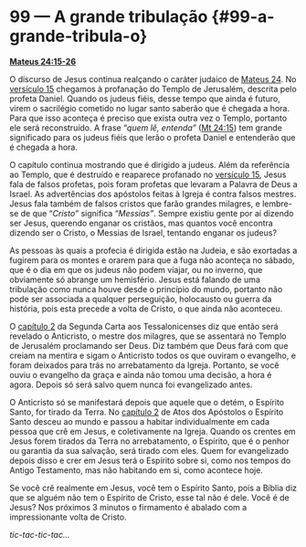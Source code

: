 # 99 — A grande tribulação {#99-a-grande-tribula-o}

[**Mateus 24:15-26**](http://bibliaonline.com.br/acf/mt/24/15-26)

O discurso de Jesus continua realçando o caráter judaico de [Mateus 24](http://bibliaonline.com.br/acf/mt/24). No [versículo 15](http://bibliaonline.com.br/acf/mt/24/15) chegamos à profanação do Templo de Jerusalém, descrita pelo profeta Daniel. Quando os judeus fiéis, desse tempo que ainda é futuro, virem o sacrilégio cometido no lugar santo saberão que é chegada a hora. Para que isso aconteça é preciso que exista outra vez o Templo, portanto ele será reconstruído. A frase “_quem lê, entenda”_ ([Mt 24:15](http://bibliaonline.com.br/acf/mt/24/15)) tem grande significado para os judeus fiéis que lerão o profeta Daniel e entenderão que é chegada a hora.

O capítulo continua mostrando que é dirigido a judeus. Além da referência ao Templo, que é destruído e reaparece profanado no [versículo 15](http://bibliaonline.com.br/acf/mt/24/15), Jesus fala de falsos profetas, pois foram profetas que levaram a Palavra de Deus a Israel. As advertências dos apóstolos feitas à Igreja é contra falsos mestres. Jesus fala também de falsos cristos que farão grandes milagres, e lembre-se de que “_Cristo”_ significa “_Messias”_. Sempre existiu gente por aí dizendo ser Jesus, querendo enganar os cristãos, mas quantos você encontra dizendo ser o Cristo, o Messias de Israel, tentando enganar os judeus?

As pessoas às quais a profecia é dirigida estão na Judeia, e são exortadas a fugirem para os montes e orarem para que a fuga não aconteça no sábado, que é o dia em que os judeus não podem viajar, ou no inverno, que obviamente só abrange um hemisfério. Jesus está falando de uma tribulação como nunca houve desde o princípio do mundo, portanto não pode ser associada a qualquer perseguição, holocausto ou guerra da história, pois esta precede a volta de Cristo, o que ainda não aconteceu.

O [capítulo 2](http://bibliaonline.com.br/acf/2ts/2) da Segunda Carta aos Tessalonicenses diz que então será revelado o Anticristo, o mestre dos milagres, que se assentará no Templo de Jerusalém proclamando ser Deus. Diz também que Deus fará com que creiam na mentira e sigam o Anticristo todos os que ouviram o evangelho, e foram deixados para trás no arrebatamento da Igreja. Portanto, se você ouviu o evangelho da graça e ainda não tomou uma decisão, a hora é agora. Depois só será salvo quem nunca foi evangelizado antes.

O Anticristo só se manifestará depois que aquele que o detém, o Espírito Santo, for tirado da Terra. No [capítulo 2](http://bibliaonline.com.br/acf/atos/2) de Atos dos Apóstolos o Espírito Santo desceu ao mundo e passou a habitar individualmente em cada pessoa que crê em Jesus, e coletivamente na Igreja. Quando os crentes em Jesus forem tirados da Terra no arrebatamento, o Espírito, que é o penhor ou garantia da sua salvação, será tirado com eles. Quem for evangelizado depois disso e crer em Jesus terá o Espírito sobre si, como nos tempos do Antigo Testamento, mas não habitando em si, como acontece hoje.

Se você crê realmente em Jesus, você tem o Espírito Santo, pois a Bíblia diz que se alguém não tem o Espírito de Cristo, esse tal não é dele. Você é de Jesus? Nos próximos 3 minutos o firmamento é abalado com a impressionante volta de Cristo.

_tic-tac-tic-tac..._